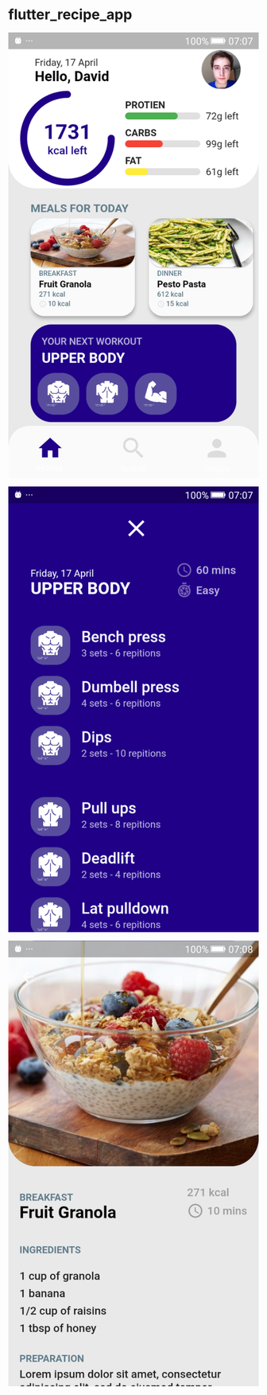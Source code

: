 # flutter_recipe_app

![alt text](flutter_01.png)

![alt text](flutter_02.png)

![alt text](flutter_03.png)
